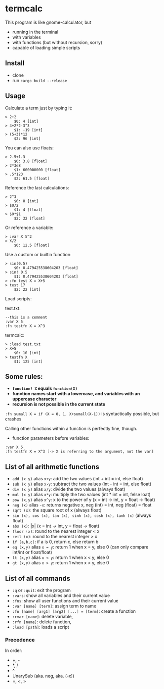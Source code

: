 # termcalc

This program is like gnome-calculator, but
- running in the terminal
- with variables
- with functions (but without recursion, sorry)
- capable of loading simple scripts

## Install

- clone
- run ```cargo build --release```

## Usage

Calculate a term just by typing it:

```
> 2+2
    $0: 4 [int]
> 4+2*2-3^3
    $1: -19 [int]
> (5+3)*12
    $2: 96 [int]
```

You can also use floats:

```
> 2.5+1.3
    $0: 3.8 [float]
> 2*3e8
    $1: 600000000 [float]
> .5*123
    $2: 61.5 [float]
```

Reference the last calculations:

```
> 2^3
    $0: 8 [int]
> $0/2
    $1: 4 [float]
> $0*$1
    $2: 32 [float]
```

Or reference a variable:

```
> :var X 5^2
> X/2
    $0: 12.5 [float]
```

Use a custom or builtin function:

```
> sin(0.5)
    $0: 0.479425538604203 [float]
> sin! 0.5
    $1: 0.479425538604203 [float]
> :fn test X = X+5
> test 17
    $2: 22 [int]
```

Load scripts:

test.txt:
```
--this is a comment
:var X 5
:fn testfn X = X^3
```

termcalc:
```
> :load test.txt
> X+5
    $0: 10 [int]
> testfn X
    $1: 125 [int]
```

## Some rules:

- __```function! X``` equals ```function(X)```__
- __function names start with a lowercase, and variables with an uppercase character__
- __recursion is not possible in the current state__

```:fn sumall X = if (X = 0, 1, X+sumall(X-1))``` is syntactically possible, but crashes

Calling other functions within a function is perfectly fine, though.

- function parameters before variables:
```
:var X 5
:fn testfn X = X^3 [-> X is referring to the argument, not the var]
```

## List of all arithmetic functions

- ```add (x y)``` alias ```x+y```: add the two values (int + int = int, else float)
- ```sub (x y)``` alias ```x-y```: subtract the two values (int - int = int, else float)
- ```div (x y)``` alias ```x/y```: divide the two values (always float)
- ```mul (x y)``` alias ```x*y```: multiply the two values (int * int = int, felse loat)
- ```pow (x,y)``` alias ```x^y```: x to the power of y (x = int -> int, y = float -> float)
- ```neg (x)``` alias ```-x```: returns negative x, neg (int) = int, neg (float) = float
- ```sqrt (x)```: the square root of x (always float)
- ```sin (x), cos (x), tan (x), sinh (x), cosh (x), tanh (x)``` (always float)
- ```abs (x)```: |x| (x = int -> int, y = float -> float)
- ```floor (x)```: round to the nearest integer < x
- ```ceil (x)```: round to the nearest integer > x
- ```if (a,b,c)```: if a is 0, return c, else return b
- ```eq (x,y)``` alias ```x = y```: return 1 when x = y, else 0 (can only compare int/int or float/float)
- ```lt (x,y)``` alias ```x < y```: return 1 when x < y, else 0
- ```gt (x,y)``` alias ```x > y```: return 1 when x > y, else 0

## List of all commands

- ```:q``` or ```:quit```: exit the program
- ```:vars```: show all variables and their current value
- ```:fns```: show all user functions and their current value
- ```:var [name] [term]```: assign term to name
- ```:fn [name] [arg1] [arg2] [...] = [term]```: create a function
- ```:rvar [name]```: delete variable,
- ```:rfn [name]```: delete function,
- ```:load [path]```: loads a script

### Precedence

In order:
- +, -
- *, /
- ^
- UnarySub (aka. neg, aka. (-x))
- =, <, >
